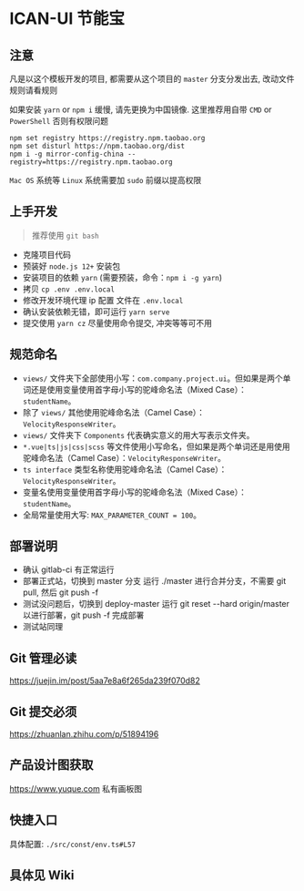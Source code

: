 # ICAN-UI 节能宝

## 注意

凡是以这个模板开发的项目, 都需要从这个项目的 `master` 分支分发出去, 改动文件规则请看规则

如果安装 `yarn` or `npm i` 缓慢, 请先更换为中国镜像. 这里推荐用自带 `CMD` or `PowerShell` 否则有权限问题

```
npm set registry https://registry.npm.taobao.org
npm set disturl https://npm.taobao.org/dist
npm i -g mirror-config-china --registry=https://registry.npm.taobao.org
```

`Mac OS` 系统等 `Linux` 系统需要加 `sudo` 前缀以提高权限

## 上手开发

> 推荐使用 `git bash`

- 克隆项目代码
- 预装好 `node.js 12+` 安装包
- 安装项目的依赖 `yarn` (需要预装，命令：`npm i -g yarn`)
- 拷贝 `cp .env .env.local`
- 修改开发环境代理 ip 配置 文件在 `.env.local`
- 确认安装依赖无错，即可运行 `yarn serve`
- 提交使用 `yarn cz` 尽量使用命令提交, 冲突等等可不用

## 规范命名

- `views/` 文件夹下全部使用小写：`com.company.project.ui`。但如果是两个单词还是使用变量使用首字母小写的驼峰命名法（Mixed Case）：`studentName`。
- 除了 `views/` 其他使用驼峰命名法（Camel Case）：`VelocityResponseWriter`。
- `views/` 文件夹下 `Components` 代表确实意义的用大写表示文件夹。
- `*.vue|ts|js|css|scss` 等文件使用小写命名，但如果是两个单词还是用使用驼峰命名法（Camel Case）：`VelocityResponseWriter`。
- `ts interface` 类型名称使用驼峰命名法（Camel Case）：`VelocityResponseWriter`。
- 变量名使用变量使用首字母小写的驼峰命名法（Mixed Case）：`studentName`。
- 全局常量使用大写: `MAX_PARAMETER_COUNT = 100`。

## 部署说明

- 确认 gitlab-ci 有正常运行
- 部署正式站，切换到 master 分支 运行 ./master 进行合并分支，不需要 git pull, 然后 git push -f
- 测试没问题后，切换到 deploy-master 运行 git reset --hard origin/master 以进行部署，git push -f 完成部署
- 测试站同理

## Git 管理必读

https://juejin.im/post/5aa7e8a6f265da239f070d82

## Git 提交必须

https://zhuanlan.zhihu.com/p/51894196

## 产品设计图获取

https://www.yuque.com
私有画板图

## 快捷入口

具体配置: `./src/const/env.ts#L57`

## 具体见 Wiki

